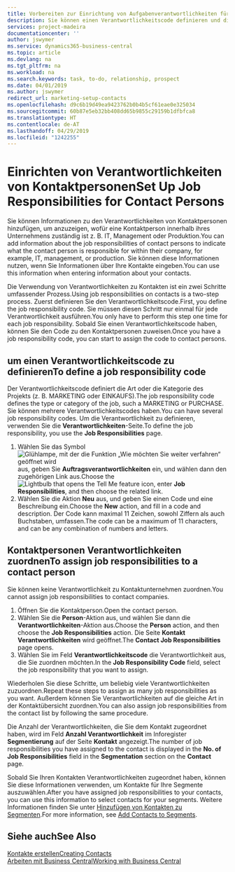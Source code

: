 ```yaml
---
title: Vorbereiten zur Einrichtung von Aufgabenverantwortlichkeiten für Kontakte | Microsoft Docs
description: Sie können einen Verantwortlichkeitscode definieren und diesen einem Kontakt zuweisen, um den Aufgaben anzuzeigen, dass Ihr Kontakt bei dem Unternehmen, z IT, oder Produktion verantwortlich ist.
services: project-madeira
documentationcenter: ''
author: jswymer
ms.service: dynamics365-business-central
ms.topic: article
ms.devlang: na
ms.tgt_pltfrm: na
ms.workload: na
ms.search.keywords: task, to-do, relationship, prospect
ms.date: 04/01/2019
ms.author: jswymer
redirect_url: marketing-setup-contacts
ms.openlocfilehash: d9c6b19d49ea9423762b0b4b5cf61eae0e325034
ms.sourcegitcommit: 60b87e5eb32bb408dd65b9855c29159b1dfbfca8
ms.translationtype: HT
ms.contentlocale: de-AT
ms.lasthandoff: 04/29/2019
ms.locfileid: "1242255"
---
```

# <a name="set-up-job-responsibilities-for-contact-persons"></a><span data-ttu-id="844a5-103">Einrichten von Verantwortlichkeiten von Kontaktpersonen</span><span class="sxs-lookup"><span data-stu-id="844a5-103">Set Up Job Responsibilities for Contact Persons</span></span>
<span data-ttu-id="844a5-104">Sie können Informationen zu den Verantwortlichkeiten von Kontaktpersonen hinzufügen, um anzuzeigen, wofür eine Kontaktperson innerhalb ihres Unternehmens zuständig ist z. B. IT, Management oder Produktion.</span><span class="sxs-lookup"><span data-stu-id="844a5-104">You can add information about the job responsibilities of contact persons to indicate what the contact person is responsible for within their company, for example, IT, management, or production.</span></span> <span data-ttu-id="844a5-105">Sie können diese Informationen nutzen, wenn Sie Informationen über Ihre Kontakte eingeben.</span><span class="sxs-lookup"><span data-stu-id="844a5-105">You can use this information when entering information about your contacts.</span></span>

<span data-ttu-id="844a5-106">Die Verwendung von Verantwortlichkeiten zu Kontakten ist ein zwei Schritte umfassender Prozess.</span><span class="sxs-lookup"><span data-stu-id="844a5-106">Using job responsibilities on contacts is a two-step process.</span></span> <span data-ttu-id="844a5-107">Zuerst definieren Sie den Verantwortlichkeitscode.</span><span class="sxs-lookup"><span data-stu-id="844a5-107">First, you define the job responsibility code.</span></span> <span data-ttu-id="844a5-108">Sie müssen diesen Schritt nur einmal für jede Verantwortlichkeit ausführen.</span><span class="sxs-lookup"><span data-stu-id="844a5-108">You only have to perform this step one time for each job responsibility.</span></span> <span data-ttu-id="844a5-109">Sobald Sie einen Verantwortlichkeitscode haben, können Sie den Code zu den Kontaktpersonen zuweisen.</span><span class="sxs-lookup"><span data-stu-id="844a5-109">Once you have a job responsibility code, you can start to assign the code to contact persons.</span></span>

## <a name="to-define-a-job-responsibility-code"></a><span data-ttu-id="844a5-110">um einen Verantwortlichkeitscode zu definieren</span><span class="sxs-lookup"><span data-stu-id="844a5-110">To define a job responsibility code</span></span>
<span data-ttu-id="844a5-111">Der Verantwortlichkeitscode definiert die Art oder die Kategorie des Projekts (z. B. MARKETING oder EINKAUFS).</span><span class="sxs-lookup"><span data-stu-id="844a5-111">The job responsibility code defines the type or category of the job, such a MARKETING or PURCHASE.</span></span> <span data-ttu-id="844a5-112">Sie können mehrere Verantwortlichkeitscodes haben.</span><span class="sxs-lookup"><span data-stu-id="844a5-112">You can have several job responsibility codes.</span></span> <span data-ttu-id="844a5-113">Um die Verantwortlichkeit zu definieren, verwenden Sie die **Verantwortlichkeiten**-Seite.</span><span class="sxs-lookup"><span data-stu-id="844a5-113">To define the job responsibility, you use the **Job Responsibilities** page.</span></span>

1. <span data-ttu-id="844a5-114">Wählen Sie das Symbol ![Glühlampe, mit der die Funktion „Wie möchten Sie weiter verfahren“ geöffnet wird](media/ui-search/search_small.png "Wie möchten Sie weiter verfahren?") aus, geben Sie **Auftragsverantwortlichkeiten** ein, und wählen dann den zugehörigen Link aus.</span><span class="sxs-lookup"><span data-stu-id="844a5-114">Choose the ![Lightbulb that opens the Tell Me feature](media/ui-search/search_small.png "Tell me what you want to do") icon, enter **Job Responsibilities**, and then choose the related link.</span></span>
2. <span data-ttu-id="844a5-115">Wählen Sie die Aktion **Neu** aus, und geben Sie einen Code und eine Beschreibung ein.</span><span class="sxs-lookup"><span data-stu-id="844a5-115">Choose the **New** action, and fill in a code and description.</span></span> <span data-ttu-id="844a5-116">Der Code kann maximal 11 Zeichen, sowohl Ziffern als auch Buchstaben, umfassen.</span><span class="sxs-lookup"><span data-stu-id="844a5-116">The code can be a maximum of 11 characters, and can be any combination of numbers and letters.</span></span>

## <a name="to-assign-job-responsibilities-to-a-contact-person"></a><span data-ttu-id="844a5-117">Kontaktpersonen Verantwortlichkeiten zuordnen</span><span class="sxs-lookup"><span data-stu-id="844a5-117">To assign job responsibilities to a contact person</span></span>
<span data-ttu-id="844a5-118">Sie können keine Verantwortlichkeit zu Kontaktunternehmen zuordnen.</span><span class="sxs-lookup"><span data-stu-id="844a5-118">You cannot assign job responsibilities to contact companies.</span></span>

1. <span data-ttu-id="844a5-119">Öffnen Sie die Kontaktperson.</span><span class="sxs-lookup"><span data-stu-id="844a5-119">Open the contact person.</span></span>
2. <span data-ttu-id="844a5-120">Wählen Sie die **Person**-Aktion aus, und wählen Sie dann die **Verantwortlichkeiten**-Aktion aus.</span><span class="sxs-lookup"><span data-stu-id="844a5-120">Choose the **Person** action, and then choose the **Job Responsibilities** action.</span></span> <span data-ttu-id="844a5-121">Die Seite **Kontakt Verantwortlichkeiten** wird geöffnet.</span><span class="sxs-lookup"><span data-stu-id="844a5-121">The **Contact Job Responsibilities** page opens.</span></span>
3. <span data-ttu-id="844a5-122">Wählen Sie im Feld **Verantwortlichkeitscode** die Verantwortlichkeit aus, die Sie zuordnen möchten.</span><span class="sxs-lookup"><span data-stu-id="844a5-122">In the **Job Responsibility Code** field, select the job responsibility that you want to assign.</span></span>

<span data-ttu-id="844a5-123">Wiederholen Sie diese Schritte, um beliebig viele Verantwortlichkeiten zuzuordnen.</span><span class="sxs-lookup"><span data-stu-id="844a5-123">Repeat these steps to assign as many job responsibilities as you want.</span></span> <span data-ttu-id="844a5-124">Außerdem können Sie Verantwortlichkeiten auf die gleiche Art in der Kontaktübersicht zuordnen.</span><span class="sxs-lookup"><span data-stu-id="844a5-124">You can also assign job responsibilities from the contact list by following the same procedure.</span></span>

<span data-ttu-id="844a5-125">Die Anzahl der Verantwortlichkeiten, die Sie dem Kontakt zugeordnet haben, wird im Feld **Anzahl Verantwortlichkeit** im Inforegister **Segmentierung** auf der Seite **Kontakt** angezeigt.</span><span class="sxs-lookup"><span data-stu-id="844a5-125">The number of job responsibilities you have assigned to the contact is displayed in the **No. of Job Responsibilities** field in the **Segmentation** section on the **Contact** page.</span></span>

<span data-ttu-id="844a5-126">Sobald Sie Ihren Kontakten Verantwortlichkeiten zugeordnet haben, können Sie diese Informationen verwenden, um Kontakte für Ihre Segmente auszuwählen.</span><span class="sxs-lookup"><span data-stu-id="844a5-126">After you have assigned job responsibilities to your contacts, you can use this information to select contacts for your segments.</span></span> <span data-ttu-id="844a5-127">Weitere Informationen finden Sie unter [Hinzufügen von Kontakten zu Segmenten](marketing-add-contact-segment.md).</span><span class="sxs-lookup"><span data-stu-id="844a5-127">For more information, see [Add Contacts to Segments](marketing-add-contact-segment.md).</span></span>

## <a name="see-also"></a><span data-ttu-id="844a5-128">Siehe auch</span><span class="sxs-lookup"><span data-stu-id="844a5-128">See Also</span></span>
[<span data-ttu-id="844a5-129">Kontakte erstellen</span><span class="sxs-lookup"><span data-stu-id="844a5-129">Creating Contacts</span></span>](marketing-create-contact-companies.md)  
[<span data-ttu-id="844a5-130">Arbeiten mit Business Central</span><span class="sxs-lookup"><span data-stu-id="844a5-130">Working with Business Central</span></span>](ui-work-product.md)
